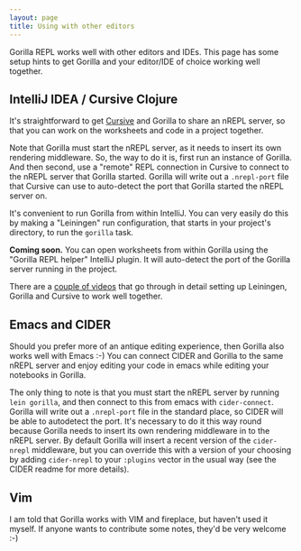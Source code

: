 ```yaml
---
layout: page
title: Using with other editors
---
```


Gorilla REPL works well with other editors and IDEs. This page has some setup hints to get Gorilla and your editor/IDE
of choice working well together.

## IntelliJ IDEA / Cursive Clojure

It's straightforward to get [Cursive](http://cursiveclojure.com) and Gorilla to share an nREPL server, so that you can
work on the worksheets and code in a project together. 

Note that Gorilla must start the nREPL server, as it needs to insert its own rendering middleware. So, the way to do it
is, first run an instance of Gorilla. And then second, use a "remote" REPL connection in Cursive to connect to the nREPL
server that Gorilla started. Gorilla will write out a `.nrepl-port` file that Cursive can use to auto-detect the port
that Gorilla started the nREPL server on.

It's convenient to run Gorilla from within IntelliJ. You can very easily do this by making a "Leiningen" run
configuration, that starts in your project's directory, to run the `gorilla` task.

**Coming soon.** You can open worksheets from within Gorilla using the "Gorilla REPL helper" IntelliJ plugin. It will
auto-detect the port of the Gorilla server running in the project.

There are a [couple of videos](/videos.html) that go through in detail setting up Leiningen, Gorilla and Cursive to
work well together.

## Emacs and CIDER

Should you prefer more of an antique editing experience, then Gorilla also works well with Emacs :-) You can connect
CIDER and Gorilla to the same nREPL server and enjoy editing your code in emacs while editing your notebooks in
Gorilla.

The only thing to note is that you must start the nREPL server by running `lein gorilla`, and then connect to
this from emacs with `cider-connect`. Gorilla will write out a `.nrepl-port` file in the standard place, so CIDER will
be able to autodetect the port. It's necessary to do it this way round because Gorilla needs to insert its own rendering
middleware in to the nREPL server. By default Gorilla will insert a recent version of the `cider-nrepl` middleware, but
you can override this with a version of your choosing by adding `cider-nrepl` to your `:plugins` vector in the usual
way (see the CIDER readme for more details).

## Vim

I am told that Gorilla works with VIM and fireplace, but haven't used it myself. If anyone wants to contribute some
notes, they'd be very welcome :-)